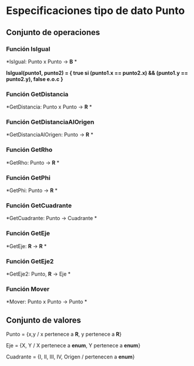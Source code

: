 # Especificaciones tipo de dato Punto

## Conjunto de operaciones

### **Función IsIgual**

*IsIgual: Punto x Punto -> **B** *

**IsIgual(punto1, punto2) = { true si (punto1.x == punto2.x) && (punto1.y == punto2.y), false e.o.c  }**


### **Función GetDistancia**

*GetDistancia: Punto x Punto -> **R** *


### **Función GetDistanciaAlOrigen**

*GetDistanciaAlOrigen: Punto -> **R** *



### **Función GetRho**

*GetRho: Punto -> **R** *


### **Función GetPhi**

*GetPhi: Punto -> **R** *



### **Función GetCuadrante**

*GetCuadrante: Punto -> Cuadrante *



### **Función GetEje**

*GetEje: **R** -> **R** *


### **Función GetEje2**

*GetEje2: Punto, **R** -> Eje *


### **Función Mover**

*Mover: Punto x Punto -> Punto *


## Conjunto de valores

Punto = {x,y / x pertenece a **R**, y pertenece a **R**}

Eje = {X, Y / X pertenece a **enum**, Y pertenece a **enum**}

Cuadrante = {I, II, III, IV, Origen / pertenecen a **enum**}
